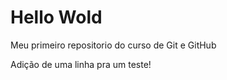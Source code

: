 # Hello Wold
 Meu primeiro repositorio do curso de Git e GitHub

 Adição de uma linha pra um teste!
